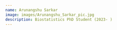 ```yaml
---
name: Arunangshu Sarkar
image: images/Arunangshu_Sarkar_pic.jpg
description: Biostatistics PhD Student (2023- )
---
```

